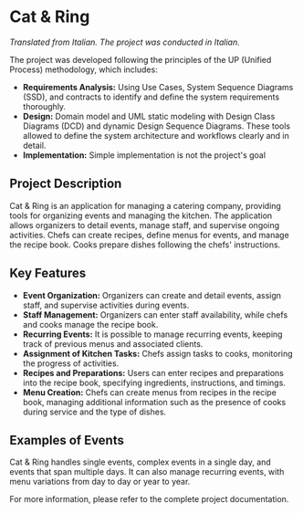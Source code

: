 # Cat & Ring
*Translated from Italian. The project was conducted in Italian.*

The project was developed following the principles of the UP (Unified Process) methodology, which includes:
- **Requirements Analysis:** Using Use Cases, System Sequence Diagrams (SSD), and contracts to identify and define the system requirements thoroughly.
- **Design:** Domain model and UML static modeling with Design Class Diagrams (DCD) and dynamic Design Sequence Diagrams. These tools allowed to define the system architecture and workflows clearly and in detail.
- **Implementation:** Simple implementation is not the project's goal

## Project Description
Cat & Ring is an application for managing a catering company, providing tools for organizing events and managing the kitchen. The application allows organizers to detail events, manage staff, and supervise ongoing activities. Chefs can create recipes, define menus for events, and manage the recipe book. Cooks prepare dishes following the chefs' instructions.

## Key Features
- **Event Organization:** Organizers can create and detail events, assign staff, and supervise activities during events.
- **Staff Management:** Organizers can enter staff availability, while chefs and cooks manage the recipe book.
- **Recurring Events:** It is possible to manage recurring events, keeping track of previous menus and associated clients.
- **Assignment of Kitchen Tasks:** Chefs assign tasks to cooks, monitoring the progress of activities.
- **Recipes and Preparations:** Users can enter recipes and preparations into the recipe book, specifying ingredients, instructions, and timings.
- **Menu Creation:** Chefs can create menus from recipes in the recipe book, managing additional information such as the presence of cooks during service and the type of dishes.

## Examples of Events
Cat & Ring handles single events, complex events in a single day, and events that span multiple days. It can also manage recurring events, with menu variations from day to day or year to year.

For more information, please refer to the complete project documentation.


